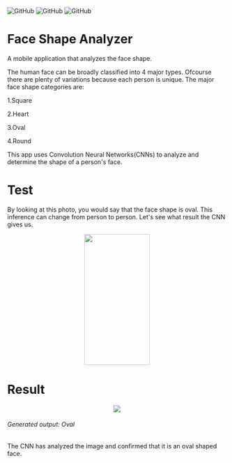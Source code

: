 <div class="column">
    <img alt="GitHub" src="https://img.shields.io/badge/Tensorflow-2.0-blue.svg">
    <img alt="GitHub" src="https://img.shields.io/badge/Keras-2.2.5-blue.svg">
    <img alt="GitHub" src="![Lisence GNU_Lessesr_General_Public_Lisence_v3.0](https://img.shields.io/badge/Lisence-GNU_Lessesr_General_Public_Lisence_v3.0-blue.svg)">
 

# Face Shape Analyzer
A mobile application that analyzes the face shape.

The human face can be broadly classified into 4 major types. Ofcourse there are plenty of variations because each person is unique. The major face shape categories are:


1.Square

2.Heart 

3.Oval

4.Round 



This app uses Convolution Neural Networks(CNNs) to analyze and determine the shape of a person's face.

# Test
By looking at this photo, you would say that the face shape is oval. This inference can change from person to person. Let's see what result the CNN gives us.

<p align="center">
  <img width="150" height="300" src="https://media.giphy.com/media/Xd270oOTrwL2sHyyrW/giphy.gif">
</p>

# Result

<p align="center">
  <img width="" height="" src="https://media.giphy.com/media/TIAHDR5np0G4iTvErr/giphy.gif">
</p>

###### Generated output: Oval

The CNN has analyzed the image and confirmed that it is an oval shaped face.
